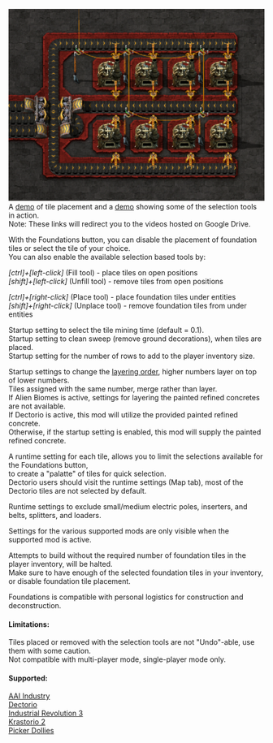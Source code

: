![red-black](https://github.com/0n0w1c/Foundations/blob/main/graphics/screenshots/red-black.png?raw=true)  
A [demo](https://drive.google.com/file/d/1HhUQe3d0-JM2_g1sDUhMwH2XuVyj-mB4/view?usp=drive_link) of tile placement and a [demo](https://drive.google.com/file/d/1-Q80DSgyIuHM7wrxrbzyDSqme0gMSsAz/view?usp=drive_link) showing some of the selection tools in action.  
Note: These links will redirect you to the videos hosted on Google Drive.

With the Foundations button, you can disable the placement of foundation tiles or select the tile of your choice.  
You can also enable the available selection based tools by:  

*[ctrl]+[left-click]* (Fill tool) - place tiles on open positions  
*[shift]+[left-click]* (Unfill tool) - remove tiles from open positions  

*[ctrl]+[right-click]* (Place tool) - place foundation tiles under entities  
*[shift]+[right-click]* (Unplace tool) - remove foundation tiles from under entities  

Startup setting to select the tile mining time (default = 0.1).  
Startup setting to clean sweep (remove ground decorations), when tiles are placed.  
Startup setting for the number of rows to add to the player inventory size.

Startup settings to change the [layering order](https://mods.factorio.com/mod/Foundations/faq), higher numbers layer on top of lower numbers.  
Tiles assigned with the same number, merge rather than layer.  
If Alien Biomes is active, settings for layering the painted refined concretes are not available.  
If Dectorio is active, this mod will utilize the provided painted refined concrete.  
Otherwise, if the startup setting is enabled, this mod will supply the painted refined concrete.  

A runtime setting for each tile, allows you to limit the selections available for the Foundations button,  
to create a "palatte" of tiles for quick selection.  
Dectorio users should visit the runtime settings (Map tab), most of the Dectorio tiles are not selected by default.  

Runtime settings to exclude small/medium electric poles, inserters, and belts, splitters, and loaders.  

Settings for the various supported mods are only visible when the supported mod is active.  

Attempts to build without the required number of foundation tiles in the player inventory, will be halted.  
Make sure to have enough of the selected foundation tiles in your inventory, or disable foundation tile placement.  

Foundations is compatible with personal logistics for construction and deconstruction.  

#### Limitations:  
Tiles placed or removed with the selection tools are not "Undo"-able, use them with some caution.  
Not compatible with multi-player mode, single-player mode only.  

#### Supported:
[AAI Industry](https://mods.factorio.com/mod/aai-industry)  
[Dectorio](https://mods.factorio.com/mod/Dectorio)  
[Industrial Revolution 3](https://mods.factorio.com/mod/IndustrialRevolution3)  
[Krastorio 2](https://mods.factorio.com/mod/Krastorio2)  
[Picker Dollies](https://mods.factorio.com/mod/PickerDollies)  
